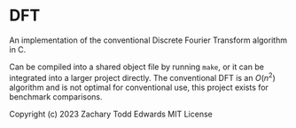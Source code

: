 # DFT
An implementation of the conventional Discrete Fourier Transform algorithm in C.

Can be compiled into a shared object file by running `make`, or it can be integrated into a larger project directly. The conventional DFT is an $O(n^2)$ algorithm and is not optimal for conventional use, this project exists for benchmark comparisons.

Copyright (c) 2023 Zachary Todd Edwards
MIT License
